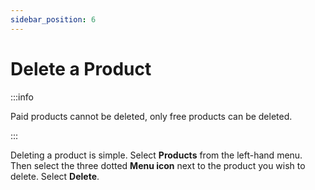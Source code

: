 ```yaml
---
sidebar_position: 6
---
```


# Delete a Product

:::info

Paid products cannot be deleted, only free products can be deleted.

:::

Deleting a product is simple. Select **Products** from the left-hand menu. Then
select the three dotted **Menu icon** next to the product you wish to delete. Select
**Delete**.
